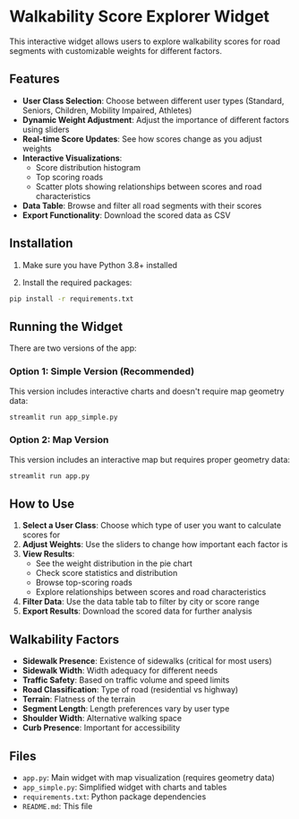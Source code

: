 # Walkability Score Explorer Widget

This interactive widget allows users to explore walkability scores for road segments with customizable weights for different factors.

## Features

- **User Class Selection**: Choose between different user types (Standard, Seniors, Children, Mobility Impaired, Athletes)
- **Dynamic Weight Adjustment**: Adjust the importance of different factors using sliders
- **Real-time Score Updates**: See how scores change as you adjust weights
- **Interactive Visualizations**: 
  - Score distribution histogram
  - Top scoring roads
  - Scatter plots showing relationships between scores and road characteristics
- **Data Table**: Browse and filter all road segments with their scores
- **Export Functionality**: Download the scored data as CSV

## Installation

1. Make sure you have Python 3.8+ installed

2. Install the required packages:
```bash
pip install -r requirements.txt
```

## Running the Widget

There are two versions of the app:

### Option 1: Simple Version (Recommended)
This version includes interactive charts and doesn't require map geometry data:

```bash
streamlit run app_simple.py
```

### Option 2: Map Version
This version includes an interactive map but requires proper geometry data:

```bash
streamlit run app.py
```

## How to Use

1. **Select a User Class**: Choose which type of user you want to calculate scores for
2. **Adjust Weights**: Use the sliders to change how important each factor is
3. **View Results**: 
   - See the weight distribution in the pie chart
   - Check score statistics and distribution
   - Browse top-scoring roads
   - Explore relationships between scores and road characteristics
4. **Filter Data**: Use the data table tab to filter by city or score range
5. **Export Results**: Download the scored data for further analysis

## Walkability Factors

- **Sidewalk Presence**: Existence of sidewalks (critical for most users)
- **Sidewalk Width**: Width adequacy for different needs
- **Traffic Safety**: Based on traffic volume and speed limits
- **Road Classification**: Type of road (residential vs highway)
- **Terrain**: Flatness of the terrain
- **Segment Length**: Length preferences vary by user type
- **Shoulder Width**: Alternative walking space
- **Curb Presence**: Important for accessibility

## Files

- `app.py`: Main widget with map visualization (requires geometry data)
- `app_simple.py`: Simplified widget with charts and tables
- `requirements.txt`: Python package dependencies
- `README.md`: This file
